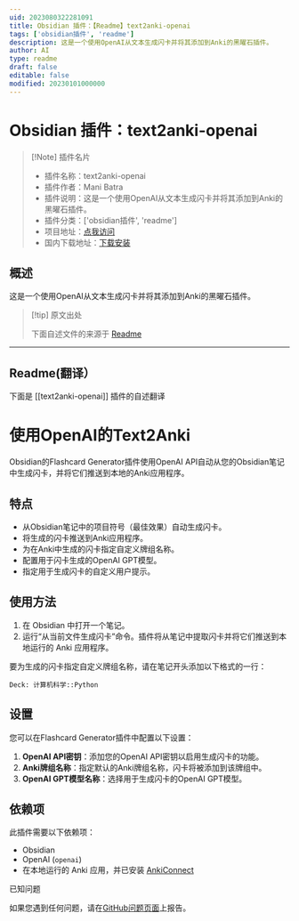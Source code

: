 ```yaml
---
uid: 2023080322281091
title: Obsidian 插件：【Readme】text2anki-openai
tags: ['obsidian插件', 'readme']
description: 这是一个使用OpenAI从文本生成闪卡并将其添加到Anki的黑曜石插件。
author: AI
type: readme
draft: false
editable: false
modified: 20230101000000
---
```


# Obsidian 插件：text2anki-openai

> [!Note] 插件名片
> - 插件名称：text2anki-openai
> - 插件作者：Mani Batra
> - 插件说明：这是一个使用OpenAI从文本生成闪卡并将其添加到Anki的黑曜石插件。
> - 插件分类：['obsidian插件', 'readme']
> - 项目地址：[点我访问](https://github.com/manibatra/obsidian-text2anki-openai)
> - 国内下载地址：[下载安装](https://pkmer.cn/products/plugin/pluginMarket/?text2anki-openai)

## 概述

这是一个使用OpenAI从文本生成闪卡并将其添加到Anki的黑曜石插件。



> [!tip] 原文出处
> 
>下面自述文件的来源于 [Readme](https://ghproxy.net/https://raw.githubusercontent.com/manibatra/obsidian-text2anki-openai/master/README.md)
> 

---

## Readme(翻译）

下面是 [[text2anki-openai]] 插件的自述翻译


# 使用OpenAI的Text2Anki

Obsidian的Flashcard Generator插件使用OpenAI API自动从您的Obsidian笔记中生成闪卡，并将它们推送到本地的Anki应用程序。

## 特点

- 从Obsidian笔记中的项目符号（最佳效果）自动生成闪卡。
- 将生成的闪卡推送到Anki应用程序。
- 为在Anki中生成的闪卡指定自定义牌组名称。
- 配置用于闪卡生成的OpenAI GPT模型。
- 指定用于生成闪卡的自定义用户提示。

## 使用方法

1. 在 Obsidian 中打开一个笔记。
2. 运行“从当前文件生成闪卡”命令。插件将从笔记中提取闪卡并将它们推送到本地运行的 Anki 应用程序。

要为生成的闪卡指定自定义牌组名称，请在笔记开头添加以下格式的一行：

```
Deck: 计算机科学::Python
```

## 设置

您可以在Flashcard Generator插件中配置以下设置：

1. **OpenAI API密钥**：添加您的OpenAI API密钥以启用生成闪卡的功能。
2. **Anki牌组名称**：指定默认的Anki牌组名称，闪卡将被添加到该牌组中。
3. **OpenAI GPT模型名称**：选择用于生成闪卡的OpenAI GPT模型。

## 依赖项

此插件需要以下依赖项：

- Obsidian
- OpenAI (`openai`)
- 在本地运行的 Anki 应用，并已安装 [AnkiConnect](https://ankiweb.net/shared/info/2055492159)

已知问题

如果您遇到任何问题，请在[GitHub问题页面](https://github.com/obsidian-text2anki-openai/issues)上报告。



